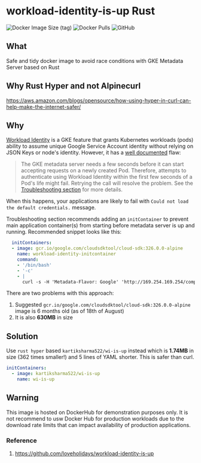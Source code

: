 # workload-identity-is-up Rust
![Docker Image Size (tag)](https://img.shields.io/docker/image-size/kartiksharma522/wi-is-up/latest)
![Docker Pulls](https://img.shields.io/docker/pulls/kartiksharma522/wi-is-up)
![GitHub](https://img.shields.io/github/license/crazystylus/wi-is-up)

## What
Safe and tidy docker image to avoid race conditions with GKE Metadata Server based on Rust

## Why Rust Hyper and not Alpinecurl
https://aws.amazon.com/blogs/opensource/how-using-hyper-in-curl-can-help-make-the-internet-safer/

## Why
[Workload Identity](https://cloud.google.com/kubernetes-engine/docs/how-to/workload-identity) is a GKE feature that grants Kubernetes workloads (pods) ability to assume unique Google Service Account identity without relying on JSON Keys or node's identity. However, it has a [well documented](https://cloud.google.com/kubernetes-engine/docs/how-to/workload-identity) flaw:

> The GKE metadata server needs a few seconds before it can start accepting requests on a newly created Pod. Therefore, attempts to authenticate using Workload Identity within the first few seconds of a Pod's life might fail. Retrying the call will resolve the problem. See the [Troubleshooting section](https://cloud.google.com/kubernetes-engine/docs/how-to/workload-identity#troubleshoot-timeout) for more details.

When this happens, your applications are likely to fail with `Could not load the default credentials.` message.

Troubleshooting section recommends adding an `initContainer` to prevent main application container(s) from starting before metadata server is up and running. Recommended snippet looks like this:
```yaml
  initContainers:
  - image: gcr.io/google.com/cloudsdktool/cloud-sdk:326.0.0-alpine
    name: workload-identity-initcontainer
    command:
    - '/bin/bash'
    - '-c'
    - |
      curl -s -H 'Metadata-Flavor: Google' 'http://169.254.169.254/computeMetadata/v1/instance/service-accounts/default/token' --retry 30 --retry-connrefused --retry-max-time 30 > /dev/null || exit 1
```
There are two problems with this approach:
1. Suggested `gcr.io/google.com/cloudsdktool/cloud-sdk:326.0.0-alpine` image is 6 months old (as of 18th of August)
2. It is also **630MB** in size

## Solution
Use `rust hyper` based `kartiksharma522/wi-is-up` instead which is **1.74MB** in size (362 times smaller!) and 5 lines of YAML shorter. This is safer than curl.
```yaml
initContainers:
  - image: kartiksharma522/wi-is-up
    name: wi-is-up
```

## Warning
This image is hosted on DockerHub for demonstration purposes only. It is not recommend to usw Docker Hub for production workloads due to the download rate limits that can impact availability of production applications.

### Reference
1. https://github.com/loveholidays/workload-identity-is-up
